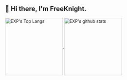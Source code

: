 ## 👋  Hi there, I'm FreeKnight.

<!--BGN_SECTION:github-readme-stats-->
<a href="https://duzhi5368.github.io/OLDPAGE/" target="_blank">
  <img height="190" align="center" src="https://github-readme-stats.vercel.app/api/top-langs/?username=duzhi5368&hide=HTML,CSS,TSQL&theme=great-gatsby" alt="EXP's Top Langs" />
</a>
<a href="https://duzhi5368.github.io/OLDPAGE/" target="_blank">
  <img height="190" align="center" src="https://github-readme-stats.vercel.app/api?username=duzhi5368&count_private=true&show_icons=true&theme=nightowl" alt="EXP's github stats" />
</a>
<!--END_SECTION:github-readme-stats-->
